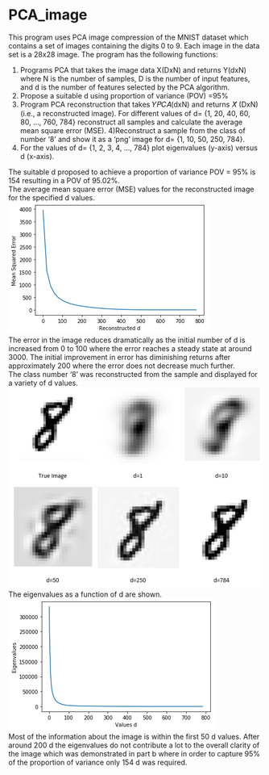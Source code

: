 # PCA_image
This program uses PCA image compression of the MNIST dataset which contains a set of images containing the digits 0 to 9. Each image in the data set is a 28x28 image.
The program has the following functions:
1) Programs PCA that takes the image data X(DxN) and returns Y(dxN) where N is the number of
samples, D is the number of input features, and d is the number of features selected by
the PCA algorithm. 
2) Propose a suitable d using proportion of variance (POV) =95%
3) Program PCA reconstruction that takes 𝑌𝑃𝐶𝐴(dxN) and returns 𝑋̂ (DxN) (i.e., a
reconstructed image). For different values of d= {1, 20, 40, 60, 80, …, 760, 784}
reconstruct all samples and calculate the average mean square error (MSE). 
4)Reconstruct a sample from the class of number ‘8’ and show it as a ‘png’ image for d=
{1, 10, 50, 250, 784}.  
5) For the values of d= {1, 2, 3, 4, …, 784} plot eigenvalues (y-axis) versus d (x-axis).  

The suitable d proposed to achieve a proportion of variance POV = 95% is 154 resulting in a POV of 95.02%.  
The average mean square error (MSE) values for the reconstructed image for the specified d values.  
![](Figures/partc2.png)  
The error in the image reduces dramatically as the initial number of d is increased from 0 to 100 where the error reaches a steady state at around 3000. The initial improvement in error has diminishing returns after approximately 200 where the error does not decrease much further.  
The class number ‘8’ was reconstructed from the sample and displayed for a variety of d values.  
![](Figures/PCA_recon.PNG)  
The eigenvalues as a function of d are shown.  
![](Figures/Eigenvalues.png)  
Most of the information about the image is within the first 50 d values. After around 200 d the eigenvalues do not contribute a lot to the overall clarity of the image which was demonstrated in part b where in order to capture 95% of the proportion of variance only 154 d was required. 
